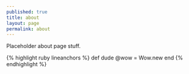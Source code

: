 ```yaml
---
published: true
title: about
layout: page
permalink: about
---
```

Placeholder about page stuff.

{% highlight ruby lineanchors %}
def dude
  @wow = Wow.new
end
{% endhighlight %}
